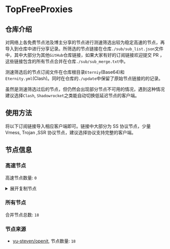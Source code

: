 # TopFreeProxies

## 仓库介绍
对网络上各免费节点池及博主分享的节点进行测速筛选出较为稳定高速的节点，再导入到仓库中进行分享记录。所筛选的节点链接在仓库`./sub/sub_list.json`文件中，其中大部分为其他`GitHub`仓库链接，如果大家有好的订阅链接欢迎提交 PR ，这些链接包含的所有节点合并在仓库`./sub/sub_merge.txt`中。

测速筛选后的节点订阅文件在仓库根目录`Eterniy`(Base64)和`Eternity.yml`(Clash)。同时在仓库的`./update`中保留了原始节点链接的的记录。

虽然是测速筛选过后的节点，但仍然会出现部分节点不可用的情况，遇到这种情况建议选择`Clash`, `Shadowrocket`之类能自动切换低延迟节点的客户端。

## 使用方法
将以下订阅链接导入相应客户端即可。链接中大部分为 SS 协议节点，少量 Vmess, Trojan ,SSR 协议节点，建议选择协议支持完整的客户端。

## 节点信息
### 高速节点
高速节点数量: `0`
<details>
  <summary>展开复制节点</summary>

    ssr://aWVwbHN6aGstc3oucXFnZy53b3JrOjUyMzA2OmF1dGhfYWVzMTI4X21kNTphZXMtMjU2LWNmYjp0bHMxLjJfdGlja2V0X2F1dGg6YUVkclVUWTVNVFYwUkEvP3JlbWFya3M9YVcxTVlXMHVZMjl0OEotSHFQQ2ZoN1B3bjRlNDhKLUhyT2FXc09XS29PV2RvVjg0TVNCOE1UWXVNelZOWWcmcHJvdG9wYXJhbT1NemN6T0RBNmF6UldTamxUZVVGMU13Jm9iZnNwYXJhbT1ZV3BoZUM1dGFXTnliM052Wm5RdVkyOXQ

</details>

### 所有节点
合并节点总数: `18`

### 节点来源
- [yu-steven/openit](https://github.com/yu-steven/openit), 节点数量: `18`

